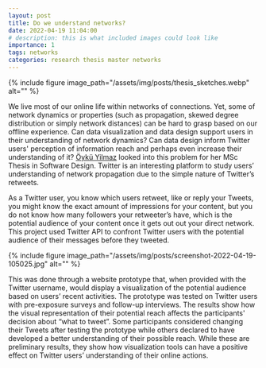 ```yaml
---
layout: post
title: Do we understand networks?
date: 2022-04-19 11:04:00
# description: this is what included images could look like
importance: 1
tags: networks
categories: research thesis master networks
---
```


{% include figure image_path="/assets/img/posts/thesis_sketches.webp" alt="" %}

We live most of our online life within networks of connections. 
  Yet, some of network dynamics or properties (such as propagation, skewed degree distribution or simply network distances) can be hard to grasp based on our offline experience. 
  Can data visualization and data design support users in their understanding of network dynamics? 
  Can data design inform Twitter users' perception of information reach and perhaps even increase their understanding of it? 
  <a rel="noreferrer noopener" href="https://www.linkedin.com/in/%C3%B6yk%C3%BC-y-4118a0152/" target="_blank">Öykü Yilmaz</a> looked into this problem for her MSc Thesis in Software Design.
  Twitter is an interesting platform to study users’ understanding of network propagation due to the simple nature of Twitter’s retweets.

As a Twitter user, you know which users retweet, like or reply your Tweets, you might know the exact amount of impressions for your content, but you do not know how many followers your retweeter’s have, which is the potential audience of your content once it gets out out your direct network. 
  This project used Twitter API to confront Twitter users with the potential audience of their messages before they tweeted.

{% include figure image_path="/assets/img/posts/screenshot-2022-04-19-105025.jpg" alt="" %}

This was done through a website prototype that, when provided with the Twitter username, would display a visualization of the potential audience based on users’ recent activities.
  The prototype was tested on Twitter users with pre-exposure surveys and follow-up interviews.
  The results show how the visual representation of their potential reach affects the participants' decision about “what to tweet”.
  Some participants considered changing their Tweets after testing the prototype while others declared to have developed a better understanding of their possible reach.
  While these are preliminary results, they show how visualization tools can have a positive effect on Twitter users’ understanding of their online actions.
